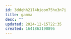 ```yaml
---
id: 3ddqhh21l4bioom75hx3n7i
title: gamma
desc: ""
updated: 2024-12-15T22:35
created: 1641863190896
---
```


